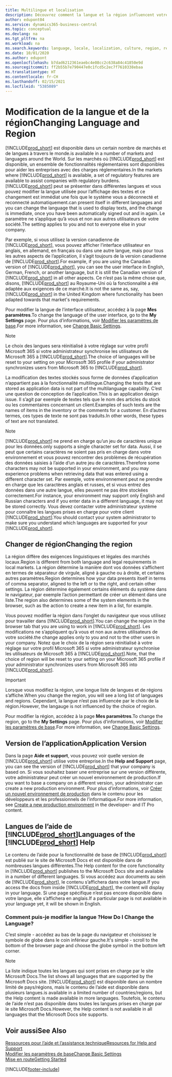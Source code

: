 ```yaml
---
title: Multilingue et localisation
description: Découvrez comment la langue et la région influencent votre expérience dans Business Central. Modifier la langue de l’interface utilisateur dans Mes paramètres.
author: edupont04
ms.service: dynamics365-business-central
ms.topic: conceptual
ms.devlang: na
ms.tgt_pltfrm: na
ms.workload: na
ms.search.keywords: language, locale, localization, culture, region, regional settings
ms.date: 10/01/2020
ms.author: edupont
ms.openlocfilehash: b7dad6212361eaebc4e08cc2c638a84c41850e9d
ms.sourcegitcommit: ff2b55b7e790447e0c1fcd5c2ec7f7610338ebaa
ms.translationtype: HT
ms.contentlocale: fr-CH
ms.lasthandoff: 02/15/2021
ms.locfileid: "5385089"
---
```

# <a name="changing-language-and-region"></a><span data-ttu-id="1b722-104">Modification de la langue et de la région</span><span class="sxs-lookup"><span data-stu-id="1b722-104">Changing Language and Region</span></span>

[!INCLUDE[prod_short](includes/prod_short.md)] <span data-ttu-id="1b722-105">est disponible dans un certain nombre de marchés et de langues à travers le monde.</span><span class="sxs-lookup"><span data-stu-id="1b722-105">is available in a number of markets and languages around the World.</span></span> <span data-ttu-id="1b722-106">Sur les marchés où [!INCLUDE[prod_short](includes/prod_short.md)] est disponible, un ensemble de fonctionnalités réglementaires sont disponibles pour aider les entreprises avec des charges réglementaires.</span><span class="sxs-lookup"><span data-stu-id="1b722-106">In the markets where [!INCLUDE[prod_short](includes/prod_short.md)] is available, a set of regulatory features are available to assist companies with regulatory burdens.</span></span> [!INCLUDE[prod_short](includes/prod_short.md)] <span data-ttu-id="1b722-107">peut se présenter dans différentes langues et vous pouvez modifier la langue utilisée pour l’affichage des textes et ce changement est immédiat une fois que le système vous a déconnecté et reconnecté automatiquement.</span><span class="sxs-lookup"><span data-stu-id="1b722-107">can present itself in different languages and you can change the language that is used to display texts, and the change is immediate, once you have been automatically signed out and in again.</span></span> <span data-ttu-id="1b722-108">Le paramètre ne s’applique qu’à vous et non aux autres utilisateurs de votre société.</span><span class="sxs-lookup"><span data-stu-id="1b722-108">The setting applies to you and not to everyone else in your company.</span></span>  

<span data-ttu-id="1b722-109">Par exemple, si vous utilisez la version canadienne de [!INCLUDE[prod_short](includes/prod_short.md)], vous pouvez afficher l’interface utilisateur en anglais, en allemand, en français ou dans une autre langue, mais pour tous les autres aspects de l’application, il s’agit toujours de la version canadienne de [!INCLUDE[prod_short](includes/prod_short.md)].</span><span class="sxs-lookup"><span data-stu-id="1b722-109">For example, if you are using the Canadian version of [!INCLUDE[prod_short](includes/prod_short.md)], you can see the user interface in English, German, French, or another language, but it is still the Canadian version of [!INCLUDE[prod_short](includes/prod_short.md)] in all other aspects.</span></span> <span data-ttu-id="1b722-110">Ce n’est pas la même chose que, disons, [!INCLUDE[prod_short](includes/prod_short.md)] au Royaume-Uni où la fonctionnalité a été adaptée aux exigences de ce marché.</span><span class="sxs-lookup"><span data-stu-id="1b722-110">It is not the same as, say, [!INCLUDE[prod_short](includes/prod_short.md)] in the United Kingdom where functionality has been adapted towards that market's requirements.</span></span>  

<span data-ttu-id="1b722-111">Pour modifier la langue de l’interface utilisateur, accédez à la page **Mes paramètres**.</span><span class="sxs-lookup"><span data-stu-id="1b722-111">To change the language of the user interface, go to the **My Settings** page.</span></span> <span data-ttu-id="1b722-112">Pour plus d’informations, voir [Modifier les paramètres de base](ui-change-basic-settings.md#language).</span><span class="sxs-lookup"><span data-stu-id="1b722-112">For more information, see [Change Basic Settings](ui-change-basic-settings.md#language).</span></span> 

> [!NOTE]  
> <span data-ttu-id="1b722-113">Le choix des langues sera réinitialisé à votre réglage sur votre profil Microsoft 365 si votre administrateur synchronise les utilisateurs de Microsoft 365 à [!INCLUDE[prod_short](includes/prod_short.md)].</span><span class="sxs-lookup"><span data-stu-id="1b722-113">The choice of languages will be reset to your setting on your Microsoft 365 profile if your administrator synchronizes users from Microsoft 365 to [!INCLUDE[prod_short](includes/prod_short.md)].</span></span>

<span data-ttu-id="1b722-114">La modification des textes stockés sous forme de données d’application n’appartient pas à la fonctionnalité multilingue.</span><span class="sxs-lookup"><span data-stu-id="1b722-114">Changing the texts that are stored as application data is not part of the multilanguage capability.</span></span> <span data-ttu-id="1b722-115">C’est une question de conception de l’application.</span><span class="sxs-lookup"><span data-stu-id="1b722-115">This is an application design issue.</span></span> <span data-ttu-id="1b722-116">Il s’agit par exemple de textes tels que le nom des articles du stock ou les commentaires concernant un client.</span><span class="sxs-lookup"><span data-stu-id="1b722-116">Examples of such texts are the names of items in the inventory or the comments for a customer.</span></span> <span data-ttu-id="1b722-117">En d’autres termes, ces types de texte ne sont pas traduits.</span><span class="sxs-lookup"><span data-stu-id="1b722-117">In other words, these types of text are not translated.</span></span>  

> [!NOTE]  
> [!INCLUDE[prod_short](includes/prod_short.md)] <span data-ttu-id="1b722-118">ne prend en charge qu’un jeu de caractères unique pour les données.</span><span class="sxs-lookup"><span data-stu-id="1b722-118">only supports a single character set for data.</span></span> <span data-ttu-id="1b722-119">Aussi, il se peut que certains caractères ne soient pas pris en charge dans votre environnement et vous pouvez rencontrer des problèmes de récupération des données saisies à l’aide d’un autre jeu de caractères.</span><span class="sxs-lookup"><span data-stu-id="1b722-119">Therefore some characters may not be supported in your environment, and you may experience problems when retrieving data that was entered using a different character set.</span></span> <span data-ttu-id="1b722-120">Par exemple, votre environnement peut ne prendre en charge que les caractères anglais et russes, et si vous entrez des données dans une autre langue, elles peuvent ne pas être stockées correctement.</span><span class="sxs-lookup"><span data-stu-id="1b722-120">For instance, your environment may support only English and Russian characters and if you enter data in a different language, it may not be stored correctly.</span></span> <span data-ttu-id="1b722-121">Vous devez contacter votre administrateur système pour connaître les langues prises en charge pour votre client [!INCLUDE[prod_short](includes/prod_short.md)].</span><span class="sxs-lookup"><span data-stu-id="1b722-121">You should contact your system administrator to make sure you understand which languages are supported for your [!INCLUDE[prod_short](includes/prod_short.md)].</span></span>  

## <a name="changing-the-region"></a><span data-ttu-id="1b722-122">Changer de région</span><span class="sxs-lookup"><span data-stu-id="1b722-122">Changing the region</span></span>
<span data-ttu-id="1b722-123">La région diffère des exigences linguistiques et légales des marchés locaux.</span><span class="sxs-lookup"><span data-stu-id="1b722-123">Region is different from both language and legal requirements in local markets.</span></span> <span data-ttu-id="1b722-124">La région détermine la manière dont vos données s’affichent en termes de séparateur de virgule, aligné à gauche ou à droite, et certains autres paramètres.</span><span class="sxs-lookup"><span data-stu-id="1b722-124">Region determines how your data presents itself in terms of comma separator, aligned to the left or to the right, and certain other settings.</span></span> <span data-ttu-id="1b722-125">La région détermine également certains éléments du système dans le navigateur, par exemple l’action permettant de créer un élément dans une liste.</span><span class="sxs-lookup"><span data-stu-id="1b722-125">The region also determines some of the system elements in the browser, such as the action to create a new item in a list, for example.</span></span>  

<span data-ttu-id="1b722-126">Vous pouvez modifier la région dans l’onglet du navigateur que vous utilisez pour travailler dans [!INCLUDE[prod_short](includes/prod_short.md)].</span><span class="sxs-lookup"><span data-stu-id="1b722-126">You can change the region in the browser tab that you are using to work in [!INCLUDE[prod_short](includes/prod_short.md)].</span></span> <span data-ttu-id="1b722-127">Les modifications ne s’appliquent qu’à vous et non aux autres utilisateurs de votre société.</span><span class="sxs-lookup"><span data-stu-id="1b722-127">the change applies only to you and not to the other users in your company.</span></span>  <span data-ttu-id="1b722-128">Notez que le choix de la région sera réinitialisé à votre réglage sur votre profil Microsoft 365 si votre administrateur synchronise les utilisateurs de Microsoft 365 à [!INCLUDE[prod_short](includes/prod_short.md)].</span><span class="sxs-lookup"><span data-stu-id="1b722-128">Note, that the choice of region will be reset to your setting on your Microsoft 365 profile if your administrator synchronizes users from Microsoft 365 into [!INCLUDE[prod_short](includes/prod_short.md)].</span></span>

> [!IMPORTANT]  
>  <span data-ttu-id="1b722-129">Lorsque vous modifiez la région, une longue liste de langues et de régions s’affiche.</span><span class="sxs-lookup"><span data-stu-id="1b722-129">When you change the region, you will see a long list of languages and regions.</span></span> <span data-ttu-id="1b722-130">Cependant, la langue n’est pas influencée par le choix de la région.</span><span class="sxs-lookup"><span data-stu-id="1b722-130">However, the langauge is not influenced by the choice of region.</span></span>  

<span data-ttu-id="1b722-131">Pour modifier la région, accédez à la page **Mes paramètres**.</span><span class="sxs-lookup"><span data-stu-id="1b722-131">To change the region, go to the **My Settings** page.</span></span> <span data-ttu-id="1b722-132">Pour plus d’informations, voir [Modifier les paramètres de base](ui-change-basic-settings.md).</span><span class="sxs-lookup"><span data-stu-id="1b722-132">For more information, see [Change Basic Settings](ui-change-basic-settings.md).</span></span>  

## <a name="application-version"></a><span data-ttu-id="1b722-133">Version de l’application</span><span class="sxs-lookup"><span data-stu-id="1b722-133">Application Version</span></span>

<span data-ttu-id="1b722-134">Dans la page **Aide et support**, vous pouvez voir quelle version de [!INCLUDE[prod_short](includes/prod_short.md)] utilise votre entreprise.</span><span class="sxs-lookup"><span data-stu-id="1b722-134">In the **Help and Support** page, you can see the version of [!INCLUDE[prod_short](includes/prod_short.md)] that your company is based on.</span></span> <span data-ttu-id="1b722-135">Si vous souhaitez baser une entreprise sur une version différente, votre administrateur peut créer un nouvel environnement de production.</span><span class="sxs-lookup"><span data-stu-id="1b722-135">If you want to base a company on a different version, your administrator can create a new production environment.</span></span> <span data-ttu-id="1b722-136">Pour plus d’informations, voir [Créer un nouvel environnement de production](/dynamics365/business-central/dev-itpro/administration/tenant-admin-center-environments#create-a-new-production-environment) dans le contenu pour les développeurs et les professionnels de l’informatique.</span><span class="sxs-lookup"><span data-stu-id="1b722-136">For more information, see [Create a new production environment](/dynamics365/business-central/dev-itpro/administration/tenant-admin-center-environments#create-a-new-production-environment) in the developer- and IT Pro content.</span></span>  

## <a name="languages-of-the-prod_short-help"></a><span data-ttu-id="1b722-137">Langues de l’aide de [!INCLUDE[prod_short](includes/prod_short.md)]</span><span class="sxs-lookup"><span data-stu-id="1b722-137">Languages of the [!INCLUDE[prod_short](includes/prod_short.md)] Help</span></span>
<span data-ttu-id="1b722-138">Le contenu de l’aide pour la fonctionnalité de base de [!INCLUDE[prod_short](includes/prod_short.md)] est publié sur le site de Microsoft Docs et est disponible dans de nombreuses langues différentes.</span><span class="sxs-lookup"><span data-stu-id="1b722-138">The Help content for the core functionality in [!INCLUDE[prod_short](includes/prod_short.md)] publishes to the Microsoft Docs site and available in a number of different languages.</span></span> <span data-ttu-id="1b722-139">Si vous accédez aux documents au sein de [!INCLUDE[prod_short](includes/prod_short.md)], le contenu s’affichera dans votre langue.</span><span class="sxs-lookup"><span data-stu-id="1b722-139">If you access the docs from inside [!INCLUDE[prod_short](includes/prod_short.md)], the content will display in your language.</span></span> <span data-ttu-id="1b722-140">Si une page spécifique n’est pas encore disponible dans votre langue, elle s’affichera en anglais.</span><span class="sxs-lookup"><span data-stu-id="1b722-140">If a particular page is not available in your language yet, it will be shown in English.</span></span>

### <a name="how-do-i-change-the-language"></a><span data-ttu-id="1b722-141">Comment puis-je modifier la langue ?</span><span class="sxs-lookup"><span data-stu-id="1b722-141">How Do I Change the Language?</span></span>
<span data-ttu-id="1b722-142">C’est simple - accédez au bas de la page du navigateur et choisissez le symbole de globe dans le coin inférieur gauche.</span><span class="sxs-lookup"><span data-stu-id="1b722-142">It's simple - scroll to the bottom of the browser page and choose the globe symbol in the bottom left corner.</span></span>

> [!NOTE]  
> <span data-ttu-id="1b722-143">La liste indique toutes les langues qui sont prises en charge par le site Microsoft Docs.</span><span class="sxs-lookup"><span data-stu-id="1b722-143">The list shows all languages that are supported by the Microsoft Docs site.</span></span> [!INCLUDE[prod_short](includes/prod_short.md)] <span data-ttu-id="1b722-144">est disponible dans un nombre limité de pays/régions, mais le contenu de l’aide est disponible dans plusieurs langues.</span><span class="sxs-lookup"><span data-stu-id="1b722-144">is available in a limited number of countries/regions, but the Help content is made available in more languages.</span></span> <span data-ttu-id="1b722-145">Toutefois, le contenu de l’aide n’est pas disponible dans toutes les langues prises en charge par le site Microsoft Docs.</span><span class="sxs-lookup"><span data-stu-id="1b722-145">However, the Help content is not available in all languages that the Microsoft Docs site supports.</span></span>

## <a name="see-also"></a><span data-ttu-id="1b722-146">Voir aussi</span><span class="sxs-lookup"><span data-stu-id="1b722-146">See Also</span></span>

[<span data-ttu-id="1b722-147">Ressources pour l’aide et l’assistance technique</span><span class="sxs-lookup"><span data-stu-id="1b722-147">Resources for Help and Support</span></span>](product-help-and-support.md)  
[<span data-ttu-id="1b722-148">Modifier les paramètres de base</span><span class="sxs-lookup"><span data-stu-id="1b722-148">Change Basic Settings</span></span>](ui-change-basic-settings.md)  
[<span data-ttu-id="1b722-149">Mise en route</span><span class="sxs-lookup"><span data-stu-id="1b722-149">Getting Started</span></span>](product-get-started.md)  


[!INCLUDE[footer-include](includes/footer-banner.md)]